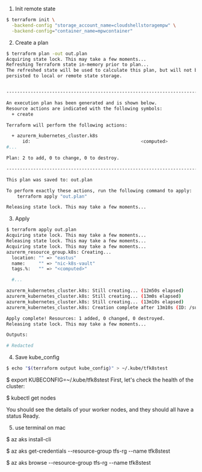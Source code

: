 1. Init remote state

```bash
$ terraform init \
  -backend-config "storage_account_name=cloudshellstoragempw" \
  -backend-config="container_name=mpwcontainer"
```

2. Create a plan

```bash
$ terraform plan -out out.plan
Acquiring state lock. This may take a few moments...
Refreshing Terraform state in-memory prior to plan...
The refreshed state will be used to calculate this plan, but will not be
persisted to local or remote state storage.


------------------------------------------------------------------------

An execution plan has been generated and is shown below.
Resource actions are indicated with the following symbols:
  + create

Terraform will perform the following actions:

  + azurerm_kubernetes_cluster.k8s
      id:                                         <computed>
#...

Plan: 2 to add, 0 to change, 0 to destroy.

------------------------------------------------------------------------

This plan was saved to: out.plan

To perform exactly these actions, run the following command to apply:
    terraform apply "out.plan"

Releasing state lock. This may take a few moments...
```

3. Apply

```bash
$ terraform apply out.plan
Acquiring state lock. This may take a few moments...
Releasing state lock. This may take a few moments...
Acquiring state lock. This may take a few moments...
azurerm_resource_group.k8s: Creating...
  location: "" => "eastus"
  name:     "" => "nic-k8s-vault"
  tags.%:   "" => "<computed>"

  #...

azurerm_kubernetes_cluster.k8s: Still creating... (12m50s elapsed)
azurerm_kubernetes_cluster.k8s: Still creating... (13m0s elapsed)
azurerm_kubernetes_cluster.k8s: Still creating... (13m10s elapsed)
azurerm_kubernetes_cluster.k8s: Creation complete after 13m10s (ID: /subscriptions/c0a607b2-6372-4ef3-abdb-...tainerService/managedClusters/k8svault)

Apply complete! Resources: 1 added, 0 changed, 0 destroyed.
Releasing state lock. This may take a few moments...

Outputs:

# Redacted
```

4. Save kube_config

```bash
$ echo "$(terraform output kube_config)" > ~/.kube/tfk8stest
```

$ export KUBECONFIG=~/.kube/tfk8stest
First, let's check the health of the cluster:

$ kubectl get nodes

You should see the details of your worker nodes, and they should all have a status Ready.


5. use terminal on mac

$ az aks install-cli

$ az aks get-credentials --resource-group tfs-rg --name tfk8stest

$ az aks browse --resource-group tfs-rg --name tfk8stest